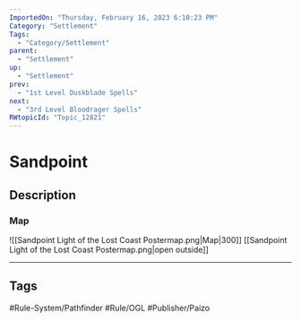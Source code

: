 ```yaml
---
ImportedOn: "Thursday, February 16, 2023 6:10:23 PM"
Category: "Settlement"
Tags:
  - "Category/Settlement"
parent:
  - "Settlement"
up:
  - "Settlement"
prev:
  - "1st Level Duskblade Spells"
next:
  - "3rd Level Bloodrager Spells"
RWtopicId: "Topic_12821"
---
```

# Sandpoint
## Description
### Map
![[Sandpoint Light of the Lost Coast Postermap.png|Map|300]]
[[Sandpoint Light of the Lost Coast Postermap.png|open outside]]


---
## Tags
#Rule-System/Pathfinder #Rule/OGL #Publisher/Paizo


